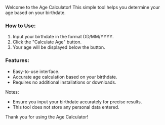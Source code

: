 Welcome to the Age Calculator! This simple tool helps you determine your age based on your birthdate. 

### How to Use:
1. Input your birthdate in the format DD/MM/YYYY.
2. Click the "Calculate Age" button.
3. Your age will be displayed below the button.

### Features:
- Easy-to-use interface.
- Accurate age calculation based on your birthdate.
- Requires no additional installations or downloads.

Notes:
- Ensure you input your birthdate accurately for precise results.
- This tool does not store any personal data entered.

Thank you for using the Age Calculator!
